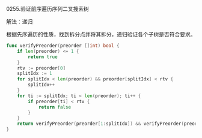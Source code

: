 0255.验证前序遍历序列二叉搜索树



解法：递归



根据先序遍历的性质，找到拆分点并将其拆分，递归验证各个子树是否符合要求。



```go
func verifyPreorder(preorder []int) bool {
	if len(preorder) <= 1 {
		return true
	}
	rtv := preorder[0]
	splitIdx := 1
	for splitIdx < len(preorder) && preorder[splitIdx] < rtv {
		splitIdx++
	}
	for ti := splitIdx; ti < len(preorder); ti++ {
		if preorder[ti] < rtv {
			return false
		}
	}
	return verifyPreorder(preorder[1:splitIdx]) && verifyPreorder(preorder[splitIdx:])
}
```
